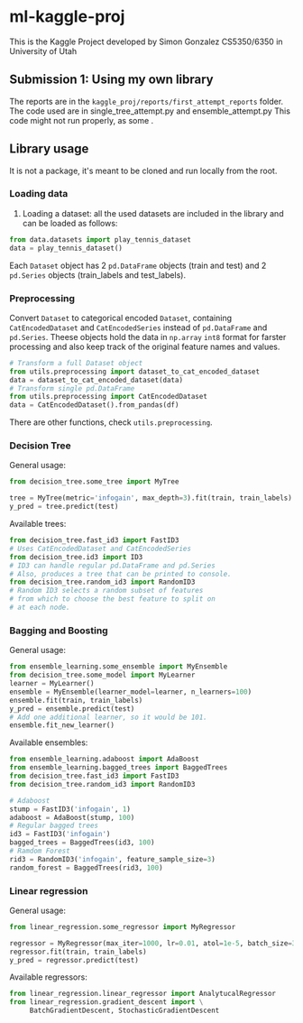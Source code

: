 # ml-kaggle-proj
This is the Kaggle Project developed by Simon Gonzalez CS5350/6350 in University of Utah

## Submission 1: Using my own library

The reports are in the `kaggle_proj/reports/first_attempt_reports` folder.
The code used are in single_tree_attempt.py and ensemble_attempt.py
This code might not run properly, as some .

## Library usage

It is not a package, it's meant to be cloned and run locally from the root.

### Loading data

1. Loading a dataset: all the used datasets are included in the library and can be loaded as follows:
```python
from data.datasets import play_tennis_dataset
data = play_tennis_dataset()
```
Each `Dataset` object has 2 `pd.DataFrame` objects (train and test) and 2 `pd.Series` objects (train_labels and test_labels).

### Preprocessing

Convert `Dataset` to categorical encoded `Dataset`, containing `CatEncodedDataset` and `CatEncodedSeries` instead of `pd.DataFrame` and `pd.Series`. Theese objects hold the data in `np.array` `int8` format for farster processing and also keep track of the original feature names and values.

```python
# Transform a full Dataset object
from utils.preprocessing import dataset_to_cat_encoded_dataset
data = dataset_to_cat_encoded_dataset(data)
# Transform single pd.DataFrame
from utils.preprocessing import CatEncodedDataset
data = CatEncodedDataset().from_pandas(df)
```
There are other functions, check `utils.preprocessing`.
### Decision Tree

General usage:

```python
from decision_tree.some_tree import MyTree

tree = MyTree(metric='infogain', max_depth=3).fit(train, train_labels)
y_pred = tree.predict(test)
```

Available trees:

```python
from decision_tree.fast_id3 import FastID3
# Uses CatEncodedDataset and CatEncodedSeries
from decision_tree.id3 import ID3
# ID3 can handle regular pd.DataFrame and pd.Series
# Also, produces a tree that can be printed to console.
from decision_tree.random_id3 import RandomID3
# Random ID3 selects a random subset of features
# from which to choose the best feature to split on
# at each node.
```

### Bagging and Boosting

General usage:

```python
from ensemble_learning.some_ensemble import MyEnsemble
from decision_tree.some_model import MyLearner
learner = MyLearner()
ensemble = MyEnsemble(learner_model=learner, n_learners=100)
ensemble.fit(train, train_labels)
y_pred = ensemble.predict(test)
# Add one additional learner, so it would be 101.
ensemble.fit_new_learner()
```
Available ensembles:
```python
from ensemble_learning.adaboost import AdaBoost
from ensemble_learning.bagged_trees import BaggedTrees
from decision_tree.fast_id3 import FastID3
from decision_tree.random_id3 import RandomID3

# Adaboost
stump = FastID3('infogain', 1)
adaboost = AdaBoost(stump, 100)
# Regular bagged trees
id3 = FastID3('infogain')
bagged_trees = BaggedTrees(id3, 100)
# Ramdom Forest
rid3 = RandomID3('infogain', feature_sample_size=3)
random_forest = BaggedTrees(rid3, 100)
```

### Linear regression

General usage:

```python
from linear_regression.some_regressor import MyRegressor

regressor = MyRegressor(max_iter=1000, lr=0.01, atol=1e-5, batch_size=32)
regressor.fit(train, train_labels)
y_pred = regressor.predict(test)
```

Available regressors:

```python
from linear_regression.linear_regressor import AnalytucalRegressor
from linear_regression.gradient_descent import \
     BatchGradientDescent, StochasticGradientDescent
```
